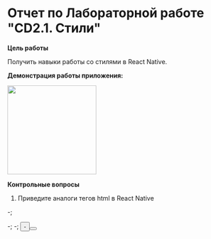 
# Отчет по Лабораторной работе "CD2.1. Стили"

**Цель работы**

Получить навыки работы со стилями в React Native.

**Демонстрация работы приложения:**

<img src="https://user-images.githubusercontent.com/90133237/160714025-d53b78b7-73c0-41e6-8697-470206fb676c.jpg" width="200" />

**Контрольные вопросы**

1. Приведите аналоги тегов html в React Native

<div>-<View>; <p>-<Text>; <img>-<Image>; <button>-<Button>



